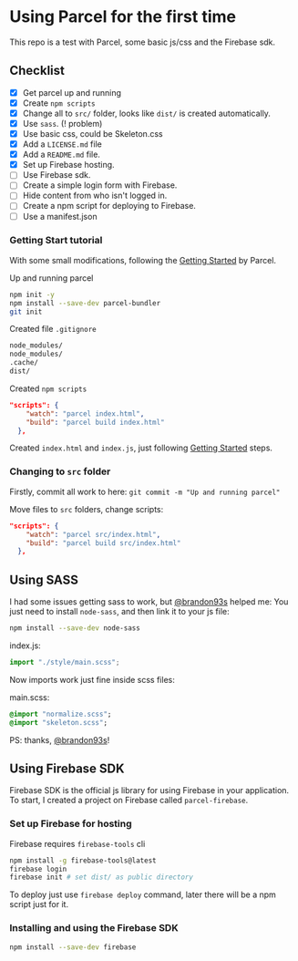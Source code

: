 # Using Parcel for the first time

This repo is a test with Parcel, some basic js/css and the Firebase sdk.

## Checklist

* [x] Get parcel up and running
* [x] Create `npm scripts`
* [x] Change all to `src/` folder, looks like `dist/` is created automatically.
* [x] Use `sass`. (! problem)
* [x] Use basic css, could be Skeleton.css
* [x] Add a `LICENSE.md` file
* [x] Add a `README.md` file.
* [x] Set up Firebase hosting.
* [ ] Use Firebase sdk.
* [ ] Create a simple login form with Firebase.
* [ ] Hide content from who isn't logged in.
* [ ] Create a npm script for deploying to Firebase.
* [ ] Use a manifest.json

### Getting Start tutorial

With some small modifications, following the [Getting Started](https://en.parceljs.org/getting_started.html) by Parcel.

Up and running parcel

```sh
npm init -y
npm install --save-dev parcel-bundler
git init
```

Created file `.gitignore`

```sh
node_modules/
node_modules/
.cache/
dist/
```

Created `npm scripts`

```json
"scripts": {
    "watch": "parcel index.html",
    "build": "parcel build index.html"
  },
```

Created `index.html` and `index.js`, just following [Getting Started](https://en.parceljs.org/getting_started.html) steps.

### Changing to `src` folder

Firstly, commit all work to here: `git commit -m "Up and running parcel"`

Move files to `src` folders, change scripts:

```json
"scripts": {
    "watch": "parcel src/index.html",
    "build": "parcel build src/index.html"
  },
```

## Using SASS

I had some issues getting sass to work, but [@brandon93s](http://github.com/brandon93s) helped me:
You just need to install `node-sass`, and then link it to your js file:

```sh
npm install --save-dev node-sass
```

index.js:

```js
import "./style/main.scss";
```

Now imports work just fine inside scss files:

main.scss:

```sass
@import "normalize.scss";
@import "skeleton.scss";
```

PS: thanks, [@brandon93s]((http://github.com/brandon93s))!

## Using Firebase SDK

Firebase SDK is the official js library for using Firebase in your application.
To start, I created a project on Firebase called `parcel-firebase`.

### Set up Firebase for hosting

Firebase requires `firebase-tools` cli

```sh
npm install -g firebase-tools@latest
firebase login
firebase init # set dist/ as public directory
```

To deploy just use `firebase deploy` command, later there will be a npm script just for it.

### Installing and using the Firebase SDK

```sh
npm install --save-dev firebase
```
